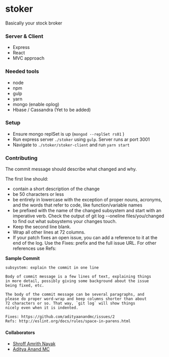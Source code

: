# stoker
Basically your stock broker

### Server & Client
- Express
- React
- MVC approach

### Needed tools
- node
- npm
- gulp
- yarn
- mongo (enable oplog)
- Hbase / Cassandra (Yet to be added)

### Setup
- Ensure mongo replSet is up (`mongod --replSet rs01` )
- Run express server `./stoker` using `gulp`. Server runs ar port 3001
- Navigate to `./stoker/stoker-client` and run `yarn start`

### Contributing
The commit message should describe what changed and why.

The first line should:
 - contain a short description of the change
 - be 50 characters or less
 - be entirely in lowercase with the exception of proper nouns, acronyms, and the words that refer to code, like function/variable names
 - be prefixed with the name of the changed subsystem and start with an imperative verb. Check the output of git log --oneline files/you/changed to find out what subsystems your changes touch.
- Keep the second line blank.
- Wrap all other lines at 72 columns.
- If your patch fixes an open issue, you can add a reference to it at the end of the log. Use the Fixes: prefix and the full issue URL. For other references use Refs:

**Sample Commit**
```
subsystem: explain the commit in one line

Body of commit message is a few lines of text, explaining things
in more detail, possibly giving some background about the issue
being fixed, etc.

The body of the commit message can be several paragraphs, and
please do proper word-wrap and keep columns shorter than about
72 characters or so. That way, `git log` will show things
nicely even when it is indented.

Fixes: https://github.com/adityaanandmc/issues/2
Refs: http://eslint.org/docs/rules/space-in-parens.html
```

#### Collaborators
- [Shroff Amrith Nayak](https://github.com/amrith92)
- [Aditya Anand MC](https://github.com/adityaanandmc)
